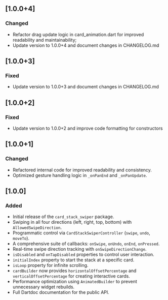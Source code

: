 ## [1.0.0+4]

### Changed
- Refactor drag update logic in card_animation.dart for improved readability and maintainability;
- Update version to 1.0.0+4 and document changes in CHANGELOG.md

## [1.0.0+3]

### Fixed
- Update version to 1.0.0+3 and document changes in CHANGELOG.md

## [1.0.0+2]

### Fixed
- Update version to 1.0.0+2 and improve code formatting for constructors

## [1.0.0+1]

### Changed
- Refactored internal code for improved readability and consistency.
- Optimized gesture handling logic in `_onPanEnd` and `_onPanUpdate`.

## [1.0.0]

### Added
- Initial release of the `card_stack_swiper` package.
- Swiping in all four directions (left, right, top, bottom) with `AllowedSwipeDirection`.
- Programmatic control via `CardStackSwiperController` (`swipe`, `undo`, `moveTo`).
- A comprehensive suite of callbacks: `onSwipe`, `onUndo`, `onEnd`, `onPressed`.
- Real-time swipe direction tracking with `onSwipeDirectionChange`.
- `isDisabled` and `onTapDisabled` properties to control user interaction.
- `initialIndex` property to start the stack at a specific card.
- `isLoop` property for infinite scrolling.
- `cardBuilder` now provides `horizontalOffsetPercentage` and `verticalOffsetPercentage` for creating interactive cards.
- Performance optimization using `AnimatedBuilder` to prevent unnecessary widget rebuilds.
- Full Dartdoc documentation for the public API.
